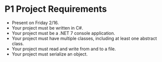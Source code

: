 # P1 Project Requirements
- Present on Friday 2/16.
- Your project must be written in C#.
- Your project must be a .NET 7 console application.
- Your project must have multiple classes, including at least one abstract class.
- Your project must read and write from and to a file.
- Your project must serialize an object.
